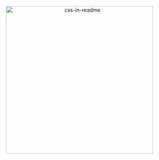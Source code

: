 

<div align="center">
    <img src="Example.svg" width="400" height="400" alt="css-in-readme">
</div>



